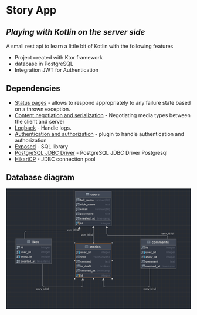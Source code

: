 # Story App
## _Playing with Kotlin on the server side_

A small rest api to learn a little bit of Kotlin with the following features 

- Project created with Ktor framework
- database in PostgreSQL
- Integration JWT for Authentication

## Dependencies

- [Status pages](https://ktor.io/docs/status-pages.html) - allows to respond appropriately to any failure state based on a thrown exception.
- [Content negotiation and serialization](https://ktor.io/docs/serialization.html) - Negotiating media types between the client and server
- [Logback](https://github.com/qos-ch/logback) - Handle logs.
- [Authentication and authorization](https://ktor.io/docs/authentication.html) - plugin to handle authentication and authorization
- [Exposed](https://github.com/JetBrains/Exposed) - SQL library
- [PostgreSQL JDBC Driver](https://jdbc.postgresql.org/) - PostgreSQL JDBC Driver Postgresql
- [HikariCP](https://github.com/brettwooldridge/HikariCP) - JDBC connection pool

## Database diagram

![img.png](img.png)